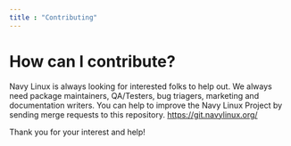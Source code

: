```yaml
---
title : "Contributing"
---
```


# How can I contribute?

Navy Linux is always looking for interested folks to help out. We always need package maintainers, QA/Testers, bug triagers, marketing and documentation writers. You can help to improve the Navy Linux Project by sending merge requests to this repository. https://git.navylinux.org/

Thank you for your interest and help!

